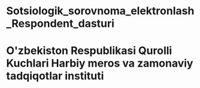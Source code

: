 # Sotsiologik_sorovnoma_elektronlash_Respondent_dasturi
<h1>O'zbekiston Respublikasi Qurolli Kuchlari Harbiy meros va zamonaviy tadqiqotlar instituti</h1>
